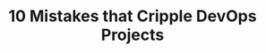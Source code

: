 ---
title: 10 Mistakes that Cripple DevOps Projects
ExternalLink: https://f.hubspotusercontent30.net/hubfs/732832/Infographics/DevOps%20Mistakes%20infographic.pdf
resources:
- name: "thumbnail"
  src: "devops-mistakes.png"
description:
keywords:
tags:
---